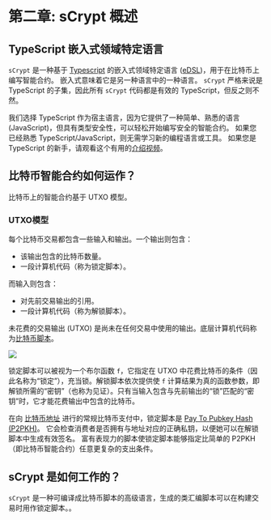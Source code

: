 # 第二章: sCrypt 概述

## TypeScript 嵌入式领域特定语言

`sCrypt` 是一种基于 [Typescript](https://www.typescriptlang.org/) 的嵌入式领域特定语言 ([eDSL](https://en.wikipedia.org/wiki/Domain-specific_language#External_and_Embedded_Domain_Specific_Languages))，用于在比特币上编写智能合约。 嵌入式意味着它是另一种语言中的一种语言。 `sCrypt` 严格来说是 TypeScript 的子集，因此所有 `sCrypt` 代码都是有效的 TypeScript，但反之则不然。

我们选择 TypeScript 作为宿主语言，因为它提供了一种简单、熟悉的语言 (JavaScript)，但具有类型安全性，可以轻松开始编写安全的智能合约。 如果您已经熟悉 TypeScript/JavaScript，则无需学习新的编程语言或工具。 如果您是 TypeScript 的新手，请观看这个有用的[介绍视频](https://www.youtube.com/watch?v=ahCwqrYpIuM)。


## 比特币智能合约如何运作？

比特币上的智能合约基于 UTXO 模型。

### UTXO模型

每个比特币交易都包含一些输入和输出。一个输出则包含：

- 该输出包含的比特币数量。
- 一段计算机代码（称为锁定脚本）。

而输入则包含：

- 对先前交易输出的引用。
- 一段计算机代码（称为解锁脚本）。


未花费的交易输出 (UTXO) 是尚未在任何交易中使用的输出。底层计算机代码称为[比特币脚本](https://wiki.bitcoinsv.io/index.php/Script)。

![](https://docs.scrypt.io/assets/images/utxo-a4cf31c29158072cdfbfae3366522ba5.jpg)


锁定脚本可以被视为一个布尔函数 `f`，它指定在 UTXO 中花费比特币的条件（因此名称为“锁定”），充当锁。解锁脚本依次提供使 `f` 计算结果为真的函数参数，即解锁所需的“密钥”（也称为见证）。只有当输入包含与先前输出的“锁”匹配的“密钥”时，它才能花费输出中包含的比特币。


在向 [比特币地址](https://wiki.bitcoinsv.io/index.php/Bitcoin_address) 进行的常规比特币支付中，锁定脚本是 [Pay To Pubkey Hash (P2PKH)](https://learnmeabitcoin.com/technical/p2pkh)。 它会检查消费者是否拥有与地址对应的正确私钥，以便她可以在解锁脚本中生成有效签名。 富有表现力的脚本使锁定脚本能够指定比简单的 P2PKH（即比特币智能合约）任意更复杂的支出条件。

## sCrypt 是如何工作的？

`sCrypt` 是一种可编译成比特币脚本的高级语言，生成的类汇编脚本可以在构建交易时用作锁定脚本。。
